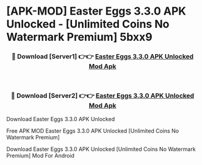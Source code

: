 # [APK-MOD] Easter Eggs 3.3.0 APK Unlocked - [Unlimited Coins No Watermark Premium] 5bxx9



<div align="center">
<h3>🔴 Download [Server1] 👉👉 <a href="https://momento.my/?title=Easter_Eggs_3.3.0_APK_Unlocked">Easter Eggs 3.3.0 APK Unlocked Mod Apk</a></h3><br>

<h3>🔴 Download [Server2] 👉👉 <a href="https://momento.my/?title=Easter_Eggs_3.3.0_APK_Unlocked">Easter Eggs 3.3.0 APK Unlocked Mod Apk</a></h3>
</div>



Download Easter Eggs 3.3.0 APK Unlocked 

Free APK MOD Easter Eggs 3.3.0 APK Unlocked [Unlimited Coins No Watermark Premium]

Download Easter Eggs 3.3.0 APK Unlocked [Unlimited Coins No Watermark Premium] Mod For Android
